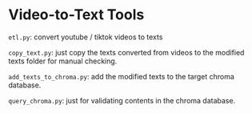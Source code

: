 # Video-to-Text Tools

`etl.py`: convert youtube / tiktok videos to texts

`copy_text.py`: just copy the texts converted from videos to the modified texts folder for manual checking.

`add_texts_to_chroma.py`: add the modified texts to the target chroma database.

`query_chroma.py`: just for validating contents in the chroma database.
